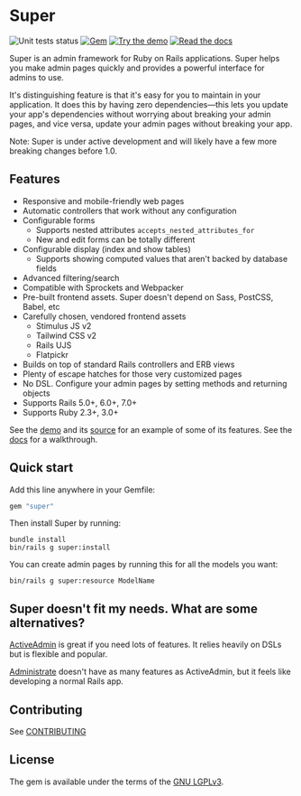 # Super

![Unit tests status](https://github.com/superadministration/super/workflows/Unit%20tests/badge.svg?branch=master)
[![Gem](https://img.shields.io/gem/v/super)][gem]
[![Try the demo](https://img.shields.io/badge/demo-try-blue)][demo]
[![Read the docs](https://img.shields.io/badge/docs-available-brightgreen)][docs]


Super is an admin framework for Ruby on Rails applications. Super helps you make
admin pages quickly and provides a powerful interface for admins to use.

It's distinguishing feature is that it's easy for you to maintain in your
application. It does this by having zero dependencies—this lets you update your
app's dependencies without worrying about breaking your admin pages, and vice
versa, update your admin pages without breaking your app.

Note: Super is under active development and will likely have a few more breaking
changes before 1.0.


## Features

* Responsive and mobile-friendly web pages
* Automatic controllers that work without any configuration
* Configurable forms
    * Supports nested attributes `accepts_nested_attributes_for`
    * New and edit forms can be totally different
* Configurable display (index and show tables)
    * Supports showing computed values that aren't backed by database fields
* Advanced filtering/search
* Compatible with Sprockets and Webpacker
* Pre-built frontend assets. Super doesn't depend on Sass, PostCSS, Babel, etc
* Carefully chosen, vendored frontend assets
    * Stimulus JS v2
    * Tailwind CSS v2
    * Rails UJS
    * Flatpickr
* Builds on top of standard Rails controllers and ERB views
* Plenty of escape hatches for those very customized pages
* No DSL. Configure your admin pages by setting methods and returning objects
* Supports Rails 5.0+, 6.0+, 7.0+
* Supports Ruby 2.3+, 3.0+


See the [demo][demo] and its [source][demo_source] for an example of some of its
features. See the [docs][docs] for a walkthrough.


## Quick start

Add this line anywhere in your Gemfile:

```ruby
gem "super"
```

Then install Super by running:

```
bundle install
bin/rails g super:install
```

You can create admin pages by running this for all the models you want:

```
bin/rails g super:resource ModelName
```


## Super doesn't fit my needs. What are some alternatives?

[ActiveAdmin](https://github.com/activeadmin/activeadmin) is great if you need
lots of features. It relies heavily on DSLs but is flexible and popular.

[Administrate](https://github.com/thoughtbot/administrate) doesn't have as many
features as ActiveAdmin, but it feels like developing a normal Rails app.


## Contributing

See [CONTRIBUTING](./CONTRIBUTING.md)


## License

The gem is available under the terms of the [GNU LGPLv3](./LICENSE).


[gem]: https://rubygems.org/gems/super
[discussions]: https://github.com/superadministration/super/discussions
[docs]: https://superadministration.github.io/
[demo]: https://demo-super.herokuapp.com/admin
[demo_source]: https://github.com/superadministration/super_demo
